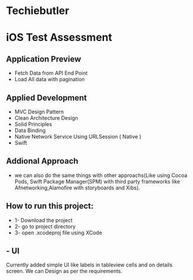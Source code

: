 # Techiebutler
# iOS Test Assessment

## Application Preview
- Fetch Data from API End Point
- Load All data with pagination

## Applied Development 
- MVC Design Pattern
- Clean Architecture Design 
- Solid Principles
- Data Binding
- Native Network Service Using URLSession ( Native )
- Swift

## Addional Approach
 - we can also do the same things with other approachs(Like using Cocoa Pods, Swift Package Manager(SPM) with third party frameworks like Afnetworking,Alamofire with storyboards and Xibs).

## How to run this project:
 * 1- Download the project
 * 2- go to project directory
 * 3- open .xcodeproj file using XCode 


## - UI
Currently added simple UI like labels in tableview cells and on details screen. We can Design as per the requirements.
